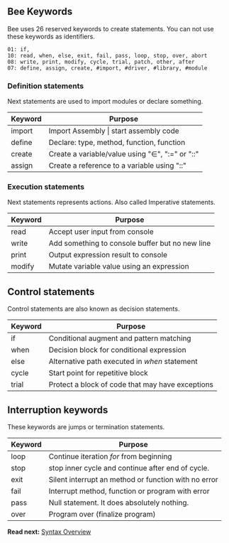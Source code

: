 ## Bee Keywords

Bee uses 26 reserved keywords to create statements. You can not use these keywords as identifiers. 

```
01: if,
10: read, when, else, exit, fail, pass, loop, stop, over, abort
08: write, print, modify, cycle, trial, patch, other, after 
07: define, assign, create, #import, #driver, #library, #module
```

### Definition statements

Next statements are used to import modules or declare something.

| Keyword  | Purpose
|----------|--------------------------------------------------
| import   | Import Assembly \| start assembly code
| define   | Declare: type, method, function, function
| create   | Create a variable/value using "∈", ":=" or "::"
| assign   | Create a reference to a variable using "::"


### Execution statements

Next statements represents actions. Also called Imperative statements.

| Keyword  | Purpose
|----------|--------------------------------------------------
| read     | Accept user input from console 
| write    | Add something to console buffer but no new line 
| print    | Output expression result to console 
| modify   | Mutate variable value using an expression

## Control statements

Control statements are also known as decision statements.

| Keyword  | Purpose
|----------|----------------------------------------------------
| if       | Conditional augment and pattern matching
| when     | Decision block for conditional expression 
| else     | Alternative path executed in _when_ statement
| cycle    | Start point for repetitive block
| trial    | Protect a block of code that may have exceptions

## Interruption keywords

These keywords are jumps or termination statements.

| Keyword  | Purpose
|----------|--------------------------------------------------
| loop     | Continue iteration _for_ from beginning
| stop     | stop inner cycle and continue after end of cycle.
| exit     | Silent interrupt an method or function with no error 
| fail     | Interrupt method, function or program with error 
| pass     | Null statement. It does absolutely nothing.
| over     | Program over (finalize program)

**Read next:** [Syntax Overview](overview.md)